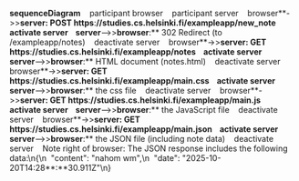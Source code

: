 **sequenceDiagram**    participant browser    participant server    browser**\->>**server: POST https**:**//studies.cs.helsinki.fi/exampleapp/new\_note    activate server    server**\-->>**browser**:** 302 Redirect (to /exampleapp/notes)    deactivate server    browser**\->>**server: GET https**:**//studies.cs.helsinki.fi/exampleapp/notes    activate server    server**\-->>**browser**:** HTML document (notes.html)    deactivate server    browser**\->>**server: GET https**:**//studies.cs.helsinki.fi/exampleapp/main.css    activate server    server**\-->>**browser**:** the css file    deactivate server    browser**\->>**server: GET https**:**//studies.cs.helsinki.fi/exampleapp/main.js    activate server    server**\-->>**browser**:** the JavaScript file    deactivate server    browser**\->>**server: GET https**:**//studies.cs.helsinki.fi/exampleapp/main.json    activate server    server**\-->>**browser**:** the JSON file (including note data)    deactivate server    Note right of browser: The JSON response includes the following data:\\n{\\n  "content": "nahom wm",\\n  "date": "2025-10-20T14:28**:**30.911Z"\\n}